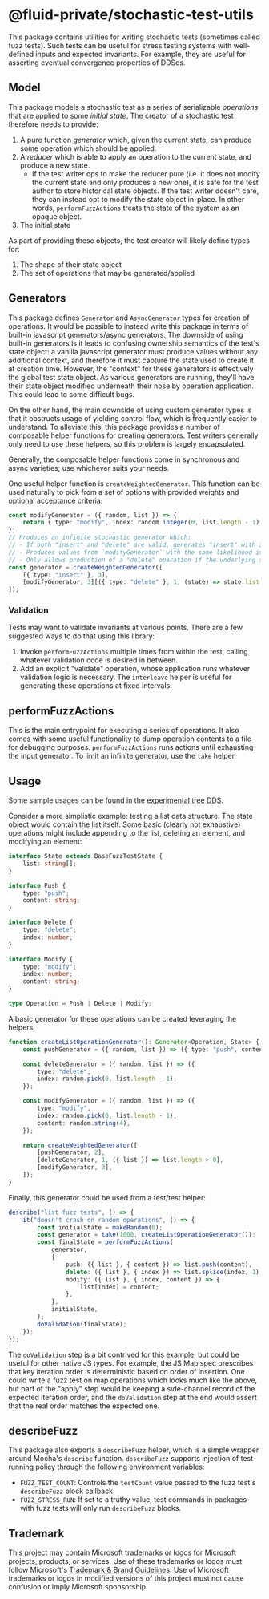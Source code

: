# @fluid-private/stochastic-test-utils

This package contains utilities for writing stochastic tests (sometimes called fuzz tests).
Such tests can be useful for stress testing systems with well-defined inputs and expected invariants.
For example, they are useful for asserting eventual convergence properties of DDSes.

## Model

This package models a stochastic test as a series of serializable _operations_ that are applied to some _initial state_.
The creator of a stochastic test therefore needs to provide:

1. A pure function _generator_ which, given the current state, can produce some operation which should be applied.
2. A _reducer_ which is able to apply an operation to the current state, and produce a new state.
    - If the test writer ops to make the reducer pure (i.e. it does not modify the current state and only produces a new one),
      it is safe for the test author to store historical state objects.
      If the test writer doesn't care, they can instead opt to modify the state object in-place.
      In other words, `performFuzzActions` treats the state of the system as an opaque object.
3. The initial state

As part of providing these objects, the test creator will likely define types for:

1. The shape of their state object
2. The set of operations that may be generated/applied

## Generators

This package defines `Generator` and `AsyncGenerator` types for creation of operations.
It would be possible to instead write this package in terms of built-in javascript generators/async generators.
The downside of using built-in generators is it leads to confusing ownership semantics of the test's state object:
a vanilla javascript generator must produce values without any additional context, and therefore it must capture
the state used to create it at creation time.
However, the "context" for these generators is effectively the global test state object.
As various generators are running, they'll have their state object modified underneath their nose by operation application.
This could lead to some difficult bugs.

On the other hand, the main downside of using custom generator types is that it obstructs usage of yielding control flow,
which is frequently easier to understand.
To alleviate this, this package provides a number of composable helper functions for creating generators.
Test writers generally only need to use these helpers, so this problem is largely encapsulated.

Generally, the composable helper functions come in synchronous and async varieties; use whichever suits your needs.

One useful helper function is `createWeightedGenerator`.
This function can be used naturally to pick from a set of options with provided weights and optional acceptance criteria:

```typescript
const modifyGenerator = ({ random, list }) => {
	return { type: "modify", index: random.integer(0, list.length - 1) };
};
// Produces an infinite stochastic generator which:
// - If both "insert" and "delete" are valid, generates "insert" with 3 times the likelihood as it generates "delete"
// - Produces values from `modifyGenerator` with the same likelihood it produces an "insert"
// - Only allows production of a "delete" operation if the underlying state list is non-empty
const generator = createWeightedGenerator([
	[{ type: "insert" }, 3],
	[modifyGenerator, 3][({ type: "delete" }, 1, (state) => state.list.length > 0)],
]);
```

### Validation

Tests may want to validate invariants at various points.
There are a few suggested ways to do that using this library:

1. Invoke `performFuzzActions` multiple times from within the test, calling whatever validation code is desired in between.
2. Add an explicit "validate" operation, whose application runs whatever validation logic is necessary.
   The `interleave` helper is useful for generating these operations at fixed intervals.

## performFuzzActions

This is the main entrypoint for executing a series of operations.
It also comes with some useful functionality to dump operation contents to a file for debugging purposes.
`performFuzzActions` runs actions until exhausting the input generator.
To limit an infinite generator, use the `take` helper.

## Usage

Some sample usages can be found in the [experimental tree DDS](../../../experimental/dds/tree/src/test/fuzz/SharedTreeFuzzTests.ts).

Consider a more simplistic example: testing a list data structure.
The state object would contain the list itself.
Some basic (clearly not exhaustive) operations might include appending to the list, deleting an element, and modifying an element:

```typescript
interface State extends BaseFuzzTestState {
	list: string[];
}

interface Push {
	type: "push";
	content: string;
}

interface Delete {
	type: "delete";
	index: number;
}

interface Modify {
	type: "modify";
	index: number;
	content: string;
}

type Operation = Push | Delete | Modify;
```

A basic generator for these operations can be created leveraging the helpers:

```typescript
function createListOperationGenerator(): Generator<Operation, State> {
	const pushGenerator = ({ random, list }) => ({ type: "push", content: random.string(4) });

	const deleteGenerator = ({ random, list }) => ({
		type: "delete",
		index: random.pick(0, list.length - 1),
	});

	const modifyGenerator = ({ random, list }) => ({
		type: "modify",
		index: random.pick(0, list.length - 1),
		content: random.string(4),
	});

	return createWeightedGenerator([
		[pushGenerator, 2],
		[deleteGenerator, 1, ({ list }) => list.length > 0],
		[modifyGenerator, 3],
	]);
}
```

Finally, this generator could be used from a test/test helper:

```typescript
describe("list fuzz tests", () => {
	it("doesn't crash on random operations", () => {
		const initialState = makeRandom(0);
		const generator = take(1000, createListOperationGenerator());
		const finalState = performFuzzActions(
			generator,
			{
				push: ({ list }, { content }) => list.push(content),
				delete: ({ list }, { index }) => list.splice(index, 1),
				modify: ({ list }, { index, content }) => {
					list[index] = content;
				},
			},
			initialState,
		);
		doValidation(finalState);
	});
});
```

The `doValidation` step is a bit contrived for this example, but could be useful for other native JS types.
For example, the JS Map spec prescribes that key iteration order is deterministic based on order of insertion.
One could write a fuzz test on map operations which looks much like the above, but part of the "apply" step
would be keeping a side-channel record of the expected iteration order, and the `doValidation` step at the end
would assert that the real order matches the expected one.

## describeFuzz

This package also exports a `describeFuzz` helper, which is a simple wrapper around Mocha's `describe` function.
`describeFuzz` supports injection of test-running policy through the following environment variables:

-   `FUZZ_TEST_COUNT`: Controls the `testCount` value passed to the fuzz test's `describeFuzz` block callback.
-   `FUZZ_STRESS_RUN`: If set to a truthy value, test commands in packages with fuzz tests will only run `describeFuzz` blocks.

## Trademark

This project may contain Microsoft trademarks or logos for Microsoft projects, products, or services. Use of these trademarks
or logos must follow Microsoft's [Trademark & Brand Guidelines](https://www.microsoft.com/en-us/legal/intellectualproperty/trademarks/usage/general).
Use of Microsoft trademarks or logos in modified versions of this project must not cause confusion or imply Microsoft sponsorship.
